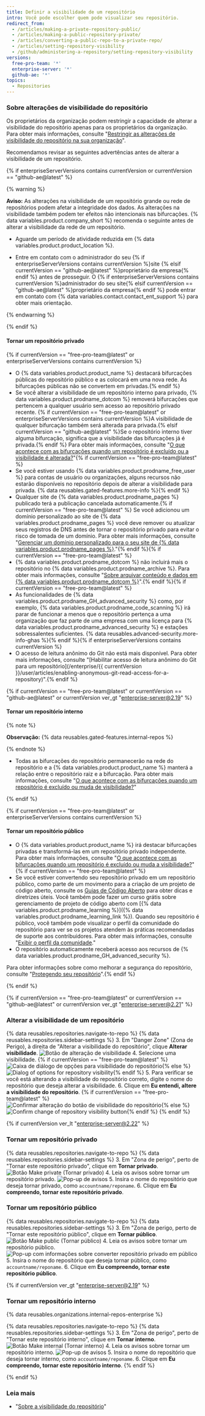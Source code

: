 ```yaml
---
title: Definir a visibilidade de um repositório
intro: Você pode escolher quem pode visualizar seu repositório.
redirect_from:
  - /articles/making-a-private-repository-public/
  - /articles/making-a-public-repository-private/
  - /articles/converting-a-public-repo-to-a-private-repo/
  - /articles/setting-repository-visibility
  - /github/administering-a-repository/setting-repository-visibility
versions:
  free-pro-team: '*'
  enterprise-server: '*'
  github-ae: '*'
topics:
  - Repositories
---
```


### Sobre alterações de visibilidade do repositório

Os proprietários da organização podem restringir a capacidade de alterar a visibilidade do repositório apenas para os proprietários da organização. Para obter mais informações, consulte "[Restringir as alterações de visibilidade do repositório na sua organização](/organizations/managing-organization-settings/restricting-repository-visibility-changes-in-your-organization)".

Recomendamos revisar as seguintes advertências antes de alterar a visibilidade de um repositório.

{% if enterpriseServerVersions contains currentVersion or currentVersion == "github-ae@latest" %}

{% warning %}

**Aviso:** As alterações na visibilidade de um repositório grande ou rede de repositórios podem afetar a integridade dos dados. As alterações na visibilidade também podem ter efeitos não intencionais nas bifurcações. {% data variables.product.company_short %} recomenda o seguinte antes de alterar a visibilidade da rede de um repositório.

- Aguarde um período de atividade reduzida em {% data variables.product.product_location %}.

- Entre em contato com o administrador do seu {% if enterpriseServerVersions contains currentVersion %}site {% elsif currentVersion == "github-ae@latest" %}proprietário da empresa{% endif %} antes de prosseguir. O {% if enterpriseServerVersions contains currentVersion %}administrador do seu site{% elsif currentVersion == "github-ae@latest" %}proprietário da empresa{% endif %} pode entrar em contato com {% data variables.contact.contact_ent_support %} para obter mais orientação.

{% endwarning %}

{% endif %}

#### Tornar um repositório privado
{% if currentVersion == "free-pro-team@latest" or enterpriseServerVersions contains currentVersion %}
* O {% data variables.product.product_name %} destacará bifurcações públicas do repositório público e as colocará em uma nova rede. As bifurcações públicas não se convertem em privadas.{% endif %}
* Se você alterar a visibilidade de um repositório interno para privado, {% data variables.product.prodname_dotcom %} removerá bifurcações que pertencem a qualquer usuário sem acesso ao repositório privado recente. {% if currentVersion == "free-pro-team@latest" or enterpriseServerVersions contains currentVersion %}A visibilidade de qualquer bifurcação também será alterada para privada.{% elsif currentVersion == "github-ae@latest" %}Se o repositório interno tiver alguma bifurcação, significa que a visibilidade das bifurcações já é privada.{% endif %} Para obter mais informações, consulte "[O que acontece com as bifurcações quando um repositório é excluído ou a visibilidade é alterada?](/articles/what-happens-to-forks-when-a-repository-is-deleted-or-changes-visibility)"{% if currentVersion == "free-pro-team@latest" %}
* Se você estiver usando {% data variables.product.prodname_free_user %} para contas de usuário ou organizações, alguns recursos não estarão disponíveis no repositório depois de alterar a visibilidade para privada. {% data reusables.gated-features.more-info %}{% endif %}
* Qualquer site de {% data variables.product.prodname_pages %} publicado terá a publicação cancelada automaticamente.{% if currentVersion == "free-pro-team@latest" %} Se você adicionou um domínio personalizado ao site de {% data variables.product.prodname_pages %} você deve remover ou atualizar seus registros de DNS antes de tornar o repositório privado para evitar o risco de tomada de um domínio. Para obter mais informações, consulte "[Gerenciar um domínio personalizado para o seu site de {% data variables.product.prodname_pages %}](/articles/managing-a-custom-domain-for-your-github-pages-site)."{% endif %}{% if currentVersion == "free-pro-team@latest" %}
* {% data variables.product.prodname_dotcom %} não incluirá mais o repositório no {% data variables.product.prodname_archive %}. Para obter mais informações, consulte "[Sobre arquivar conteúdo e dados em {% data variables.product.prodname_dotcom %}](/github/creating-cloning-and-archiving-repositories/about-archiving-content-and-data-on-github#about-the-github-archive-program)".{% endif %}{% if currentVersion == "free-pro-team@latest" %}
* As funcionalidades de {% data variables.product.prodname_GH_advanced_security %} como, por exemplo, {% data variables.product.prodname_code_scanning %} irá parar de funcionar a menos que o repositório pertença a uma organização que faz parte de uma empresa com uma licença para {% data variables.product.prodname_advanced_security %} e estações sobressalentes suficientes. {% data reusables.advanced-security.more-info-ghas %}{% endif %}{% if enterpriseServerVersions contains currentVersion %}
* O acesso de leitura anônimo do Git não está mais disponível. Para obter mais informações, consulte "[Habilitar acesso de leitura anônimo do Git para um repositório](/enterprise/{{ currentVersion }}/user/articles/enabling-anonymous-git-read-access-for-a-repository)".{% endif %}

{% if currentVersion == "free-pro-team@latest" or currentVersion == "github-ae@latest" or currentVersion ver_gt "enterprise-server@2.19" %}

#### Tornar um repositório interno

{% note %}

**Observação:** {% data reusables.gated-features.internal-repos %}

{% endnote %}

* Todas as bifurcações do repositório permanecerão na rede do repositório e a {% data variables.product.product_name %} manterá a relação entre o repositório raiz e a bifurcação. Para obter mais informações, consulte "[O que acontece com as bifurcações quando um repositório é excluído ou muda de visibilidade?](/articles/what-happens-to-forks-when-a-repository-is-deleted-or-changes-visibility)"

{% endif %}

{% if currentVersion == "free-pro-team@latest" or enterpriseServerVersions contains currentVersion %}

#### Tornar um repositório público

* O {% data variables.product.product_name %} irá destacar bifurcações privadas e transformá-las em um repositório privado independente. Para obter mais informações, consulte "[O que acontece com as bifurcações quando um repositório é excluído ou muda a visibilidade?](/articles/what-happens-to-forks-when-a-repository-is-deleted-or-changes-visibility#changing-a-private-repository-to-a-public-repository)"{% if currentVersion == "free-pro-team@latest" %}
* Se você estiver convertendo seu repositório privado em um repositório público, como parte de um movimento para a criação de um projeto de código aberto, consulte os [Guias de Código Aberto](http://opensource.guide) para obter dicas e diretrizes úteis. Você também pode fazer um curso grátis sobre gerenciamento de projeto de código aberto com [{% data variables.product.prodname_learning %}]({% data variables.product.prodname_learning_link %}). Quando seu repositório é público, você também pode visualizar o perfil da comunidade do repositório para ver se os projetos atendem às práticas recomendadas de suporte aos contribuidores. Para obter mais informações, consulte "[Exibir o perfil da comunidade](/articles/viewing-your-community-profile)."
* O repositório automaticamente receberá acesso aos recursos de {% data variables.product.prodname_GH_advanced_security %}.

Para obter informações sobre como melhorar a segurança do repositório, consulte "[Protegendo seu repositório](/code-security/getting-started/securing-your-repository)".{% endif %}

{% endif %}

{% if currentVersion == "free-pro-team@latest" or currentVersion == "github-ae@latest" or currentVersion ver_gt "enterprise-server@2.21" %}

### Alterar a visibilidade de um repositório

{% data reusables.repositories.navigate-to-repo %}
{% data reusables.repositories.sidebar-settings %}
3. Em "Danger Zone" (Zona de Perigo), à direita de "Alterar a visibilidade do repositório", clique **Alterar visibilidade**. ![Botão de alteração de visibilidade](/assets/images/help/repository/repo-change-vis.png)
4. Selecione uma visibilidade.
{% if currentVersion == "free-pro-team@latest" %}
   ![Caixa de diálogo de opções para visibilidade do repositório](/assets/images/help/repository/repo-change-select.png){% else %}
![Dialog of options for repository visibility](/assets/images/enterprise/repos/repo-change-select.png){% endif %}
5. Para verificar se você está alterando a visibilidade do repositório correto, digite o nome do repositório que deseja alterar a visibilidade.
6. Clique em **Eu entendi, altere a visibilidade do repositório**.
{% if currentVersion == "free-pro-team@latest" %}
   ![Confirmar alteração do botão de visibilidade do repositório](/assets/images/help/repository/repo-change-confirm.png){% else %}
![Confirm change of repository visibility button](/assets/images/enterprise/repos/repo-change-confirm.png){% endif %}
{% endif %}

{% if currentVersion ver_lt "enterprise-server@2.22" %}

### Tornar um repositório privado

{% data reusables.repositories.navigate-to-repo %}
{% data reusables.repositories.sidebar-settings %}
3. Em "Zona de perigo", perto de "Tornar este repositório privado", clique em **Tornar privado**. ![Botão Make private (Tornar privado)](/assets/images/help/repository/repo-makeprivate.png)
4. Leia os avisos sobre tornar um repositório privado. ![Pop-up de avisos](/assets/images/help/repository/repo-privateconfirm.png)
5. Insira o nome do repositório que deseja tornar privado, como `accountname/reponame`.
6. Clique em **Eu compreendo, tornar este repositório privado**.

### Tornar um repositório público

{% data reusables.repositories.navigate-to-repo %}
{% data reusables.repositories.sidebar-settings %}
3. Em "Zona de perigo, perto de "Tornar este repositório público", clique em **Tornar público**. ![Botão Make public (Tornar público)](/assets/images/help/repository/repo-makepublic.png)
4. Leia os avisos sobre tornar um repositório público. ![Pop-up com informações sobre converter repositório privado em público](/assets/images/help/repository/repo-publicconfirm.png)
5. Insira o nome do repositório que deseja tornar público, como `accountname/reponame`.
6. Clique em **Eu compreendo, tornar este repositório público**.

{% if currentVersion ver_gt "enterprise-server@2.19" %}
### Tornar um repositório interno

{% data reusables.organizations.internal-repos-enterprise %}

{% data reusables.repositories.navigate-to-repo %}
{% data reusables.repositories.sidebar-settings %}
3. Em "Zona de perigo", perto de "Tornar este repositório interno", clique em **Tornar interno**. ![Botão Make internal (Tornar interno)](/assets/images/help/repository/repo-makeinternal.png)
4. Leia os avisos sobre tornar um repositório interno. ![Pop-up de avisos](/assets/images/help/repository/repo-internalconfirm.png)
5. Insira o nome do repositório que deseja tornar interno, como `accountname/reponame`.
6. Clique em **Eu compreendo, tornar este repositório interno**.
{% endif %}

{% endif %}

### Leia mais
- "[Sobre a visibilidade do repositório](/github/creating-cloning-and-archiving-repositories/about-repository-visibility)"
